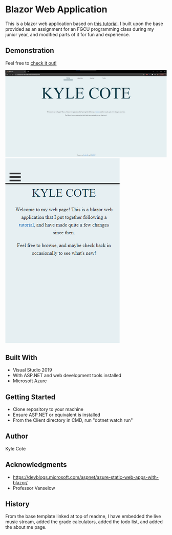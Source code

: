 # Blazor Web Application

This is a blazor web application based on [this tutorial](https://devblogs.microsoft.com/aspnet/azure-static-web-apps-with-blazor/). I built upon the base provided as an assignment for an FGCU programming class during my junior year, and modified parts of it for fun and experience. 

## Demonstration
Feel free to [check it out!](https://orange-bay-0e57dde10.azurestaticapps.net/)

![The blazor app!](Client/wwwroot/Images/fullScreen.jpg)
![The blazor app!](Client/wwwroot/Images/mobileBlazor.gif)


## Built With
* Visual Studio 2019
*   With ASP.NET and web development tools installed
* Microsoft Azure

## Getting Started
* Clone repository to your machine
*   Ensure ASP.NET or equivalent is installed
* From the Client directory in CMD, run "dotnet watch run"

## Author

Kyle Cote

## Acknowledgments

* https://devblogs.microsoft.com/aspnet/azure-static-web-apps-with-blazor/
* Professor Vanselow

## History
From the base template linked at top of readme, I have embedded the live music stream, added the grade calculators, added the todo list, and added the about me page.
